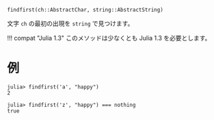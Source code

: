 ```
findfirst(ch::AbstractChar, string::AbstractString)
```

文字 `ch` の最初の出現を `string` で見つけます。

!!! compat "Julia 1.3"
    このメソッドは少なくとも Julia 1.3 を必要とします。


# 例

```jldoctest
julia> findfirst('a', "happy")
2

julia> findfirst('z', "happy") === nothing
true
```
